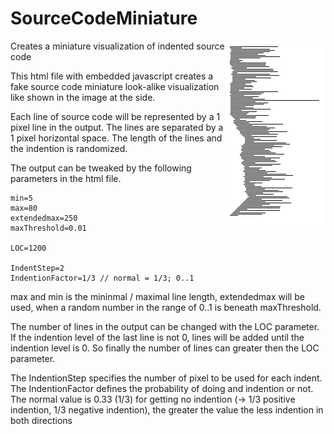 # SourceCodeMiniature
<img src=images/demo.png align=right>Creates a miniature visualization of indented source code

This html file with embedded javascript creates a fake source code miniature look-alike visualization like shown in the image at the side.

Each line of source code will be represented by a 1 pixel line in the output. The lines are separated by a 1 pixel horizontal space. The length of the lines and the indention is randomized. 

The output can be tweaked by the following parameters in the html file.
```
min=5 
max=80
extendedmax=250
maxThreshold=0.01

LOC=1200

IndentStep=2
IndentionFactor=1/3 // normal = 1/3; 0..1
```

max and min is the mininmal / maximal line length, extendedmax will be used, when a random number in the range of 0..1 is beneath maxThreshold.

The number of lines in the output can be changed with the LOC parameter. If the indention level of the last line is not 0, lines will be added until the indention level is 0. So finally the number of lines can greater then the LOC parameter.

The IndentionStep specifies the number of pixel to be used for each indent. The IndentionFactor defines the probability of doing and indention or not. The normal value is 0.33 (1/3) for getting no indention (-> 1/3 positive indention, 1/3 negative indention), the greater the value the less indention in both directions